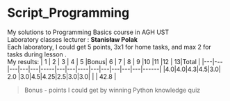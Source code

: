# Script_Programming
My solutions to Programming Basics course in AGH UST \
Laboratory classes lecturer : **Stanisław Polak** \
Each laboratory, I could get 5 points, 3x1 for home tasks, and max 2 for tasks during lesson . \
My results:
| 1 | 2 | 3 | 4 | 5 |Bonus| 6 | 7 | 8  | 9 |10 |11 |12 | 13|Total |
|---|---|---|---|---|-----|---|---|----|---|---|---|---|---|------|
|4.0|4.0|4.3|4.5|3.0| 2.0 |3.0|4.5|4.25|2.5|3.0|3.0|   |   | 42.8 |

> Bonus - points I could get by winning Python knowledge quiz
